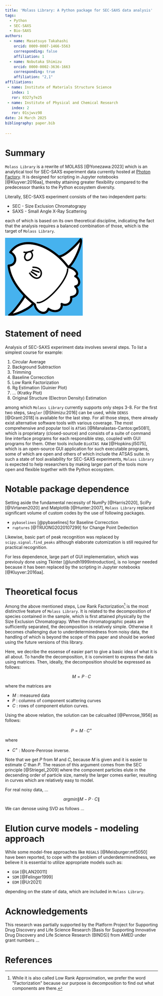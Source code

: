 ```yaml
---
title: 'Molass Library: A Python package for SEC-SAXS data analysis'
tags:
  - Python
  - SEC-SAXS
  - Bio-SAXS
authors:
  - name: Masatsuyo Takahashi
    orcid: 0009-0007-1466-5563
    corresponding: false    
    affiliation: 1
  - name: Nobutaka Shimizu
    orcid: 0000-0002-3636-1663
    corresponding: true
    affiliation: "2,1"
affiliations:
 - name: Institute of Materials Structure Science
   index: 1
   ror: 0327y7e25
 - name: Institute of Physical and Chemical Research
   index: 2
   ror: 01sjwvz98
date: 24 March 2025
bibliography: paper.bib

---
```


# Summary

`Molass Library` is a rewrite of MOLASS [@Yonezawa:2023] which is an analytical tool for SEC-SAXS experiment data currently hosted at [Photon Factory](https://pfwww.kek.jp/saxs/MOLASS.html). It is designed for scripting in Jupyter notebooks [@Kluyver:2016aa], thereby attaining greater flexibility compared to the predecessor thanks to the Python ecosystem diversity.

Literally, SEC-SAXS experiment consists of the two independent parts:

* SEC - Size Exclusion Chromatograpy
* SAXS - Small Angle X-Ray Scattering

each of which is based on its own theoretical discipline, indicating the fact that the analysis requires a balanced combination of those, which is the target of `Molass Library`.

![Logo of Molass Library designed by K. Yatabe](docs/_static/molass_256.png)

# Statement of need

Analysis of SEC-SAXS experiment data involves several steps. To list a simplest course for example:

1. Circular Average
2. Background Subtraction
3. Trimming
4. Baseline Correcction
5. Low Rank Factorization
6. Rg Estimation (Guinier Plot)
8. ... (Kratky Plot)
9. Original Structure (Electron Density) Estimation

among which `Molass Library` currently supports only steps 3-8. For the first two steps, `SAngler` [@Shimizu:2016] can be used, while `DENSS` [@Grant:2018] is available for the last step. For all those steps, there already exist alternative software tools with various coverage. The most comprehensive and popular tool is `ATSAS` [@Manalastas-Cantos:ge5081], which is proprietary (closed-source) and consists of a suite of command line interface programs for each responsible step, coupled with GUI programs for them. Other tools include `BioXTAS RAW` [@Hopkins:jl5075], which is an open-source GUI application for such executable programs, some of which are open and others of which include the ATSAS suite. In such a state of tool availability for SEC-SAXS experiments, `Molass Library` is expected to help researchers by making larger part of the tools more open and flexible together with the Python ecosystem.

# Notable package dependence

Setting aside the fundamental necessity of NumPy [@Harris2020], SciPy [@Virtanen2020] and Matplotlib [@Hunter:2007], `Molass Library` replaced significant volume of custom codes by the use of following packages.

* `pybaselines` [@pybaselines] for Baseline Correcction
* `ruptures` [@TRUONG2020107299] for Change Point Dedection

Likewise, basic part of peak recognition was replaced by `scipy.signal.find_peaks` although elaborate cutomization is still required for practical recognition.

For less dependence, large part of GUI implementation, which was previouly done using Tkinter [@lundh1999introduction], is no longer needed because it has been replaced by the scripting in Jupyter notebooks [@Kluyver:2016aa].

# Theoretical focus

Among the above mentioned steps, Low Rank Factorization[^1] is the most distinctive feature of `Molass Library`. It is related to the decomposition of species contained in the sample, which is first attained physically by the Size Exclusion Chromatograpy. When the chromatographic peaks are sufficiently separated, the decomposition is relatively simple. Otherwise it becomes challenging due to underdeterminedness from noisy data, the handling of which is beyond the scope of this paper and should be worked using the future versions of this library.

Here, we decribe the essense of easier part to give a basic idea of what it is all about. To handle the decomposition, it is convinient to express the data using matrices. Then, ideally, the decomposition should be expressed as follows:

$$ M = P \cdot C $$

where the matrices are

* $M$ : measured data
* $P$ : columns of component scattering curves
* $C$ : rows of component elution curves.

[^1]: While it is also called Low Rank Approximation, we prefer the word "Factorization" because our purpose is decomposition to find out what components are there.

Using the above relation, the solution can be calcualted [@Penrose_1956] as follows:

$$ P = M \cdot C^{+} $$

where

* $C^{+}$ : Moore-Penrose inverse.

Note that we get $P$ from $M$ and $C$, because $M$ is given and it is easier to estimate $C$ than $P$. The reason of this argument comes from the SEC principle [@Striegel_2009] where the component particles elute in the decsending order of particle size, namely the larger comes earlier, resulting in curves which are relatively easy to model.

For real noisy data, ... 

$$ argmin \| M - P \cdot C \|  $$

We can denose using SVD as follows ...

# Elution curve models - modeling approach

While some model-free approaches like `REGALS` [@Meisburger:mf5050] have been reported, to cope with the problem of underdeterminedness, we believe it is essential to utilize appropriate models such as:

* `EGH` [@LAN20011]
* `SDM` [@Felinger1999]
* `EDM` [@Ur2021]

depending on the state of data, which are included in `Molass Library`.

# Acknowledgements

This research was partially supported by the Platform Project for Supporting Drug Discovery and Life Science Research [Basis for Supporting Innovative Drug Discovery and Life Science Research (BINDS)] from AMED under grant numbers ...

# References

